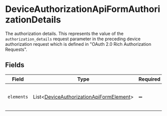 # DeviceAuthorizationApiFormAuthorizationDetails

The authorization details. This represents the value of the `authorization_details`
request parameter in the preceding device authorization request which is defined in
"OAuth 2.0 Rich Authorization Requests".



## Fields

| Field                                                                                                    | Type                                                                                                     | Required                                                                                                 | Description                                                                                              |
| -------------------------------------------------------------------------------------------------------- | -------------------------------------------------------------------------------------------------------- | -------------------------------------------------------------------------------------------------------- | -------------------------------------------------------------------------------------------------------- |
| `elements`                                                                                               | List\<[DeviceAuthorizationApiFormElement](../../models/operations/DeviceAuthorizationApiFormElement.md)> | :heavy_minus_sign:                                                                                       | Elements of this authorization details.<br/>                                                             |